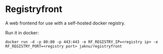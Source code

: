 # Registryfront

A web frontend for use with a self-hosted docker registry.

Run it in docker:

    docker run -d -p 80:80 -p 443:443 -e RF_REGISTRY_IP=<registry ip> -e RF_REGISTRY_PORT=<registry port> jaknu/registryfront
